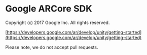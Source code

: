 Google ARCore SDK
=====================
Copyright (c) 2017 Google Inc.  All rights reserved.

[https://developers.google.com/ar/develop/unity/getting-started](https://developers.google.com/ar/develop/unity/getting-started)

Please note, we do not accept pull requests.